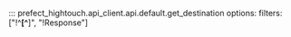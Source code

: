 ::: prefect_hightouch.api_client.api.default.get_destination
    options:
      filters: ["!^__[^__]", "!Response"]